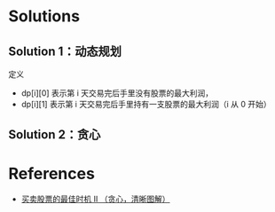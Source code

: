 # Solutions

## Solution 1：动态规划
定义
- dp[i][0] 表示第 i 天交易完后手里没有股票的最大利润，
- dp[i][1] 表示第 i 天交易完后手里持有一支股票的最大利润（i 从 0 开始）


## Solution 2：贪心


# References
- [买卖股票的最佳时机 II （贪心，清晰图解）](https://leetcode-cn.com/problems/best-time-to-buy-and-sell-stock-ii/solution/best-time-to-buy-and-sell-stock-ii-zhuan-hua-fa-ji/)